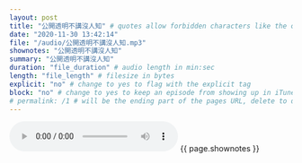 ```yaml
---
layout: post
title: "公開透明不講沒人知" # quotes allow forbidden characters like the colon
date: "2020-11-30 13:42:14"
file: "/audio/公開透明不講沒人知.mp3"
shownotes: "公開透明不講沒人知"
summary: "公開透明不講沒人知"
duration: "file_duration" # audio length in min:sec
length: "file_length" # filesize in bytes
explicit: "no" # change to yes to flag with the explicit tag
block: "no" # change to yes to keep an episode from showing up in iTunes
# permalink: /1 # will be the ending part of the pages URL, delete to default to the title
---
```


<audio controls>
<source src="{{site.url}}{{site.baseurl}}{{ page.file }}" type="audio/x-mp3">
Your browser does not support the audio element.
</audio>
{{ page.shownotes }}
